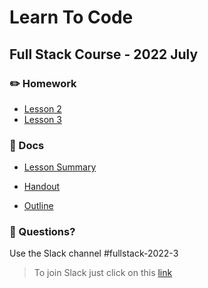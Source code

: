 # Learn To Code

## Full Stack Course - 2022 July

### ✏️ Homework

- [Lesson 2](homework/lesson_2.md)
- [Lesson 3](homework/lesson_3.md)

### 📄 Docs

- [Lesson Summary](https://...)

- [Handout](https://...)

- [Outline](https://...)

### 🤔 Questions?

Use the Slack channel #fullstack-2022-3

> To join Slack just click on this [link](https://hamburgcodingschool.slack.com/join/shared_invite/enQtMjczNDI3OTE4NzIwLTE2ZmNkNDk5YTg3MDFlOTY2ZmU2YzU5YTU4MTNhNDg4MTRhNTMwYzFiNTdlOTdhYzllYzg5YmVkYzljNWExY2U#/)

